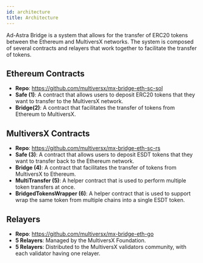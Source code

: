```yaml
---
id: architecture
title: Architecture
---
```


Ad-Astra Bridge is a system that allows for the transfer of ERC20 tokens between the Ethereum and MultiversX networks. The system is composed of several contracts and relayers that work together to facilitate the transfer of tokens.

## Ethereum Contracts
- **Repo**: https://github.com/multiversx/mx-bridge-eth-sc-sol
- **Safe (1)**: A contract that allows users to deposit ERC20 tokens that they want to transfer to the MultiversX network.
- **Bridge(2)**: A contract that facilitates the transfer of tokens from Ethereum to MultiversX.

## MultiversX Contracts
- **Repo**: https://github.com/multiversx/mx-bridge-eth-sc-rs
- **Safe (3)**: A contract that allows users to deposit ESDT tokens that they want to transfer back to the Ethereum network.
- **Bridge (4)**: A contract that facilitates the transfer of tokens from MultiversX to Ethereum.
- **MultiTransfer (5)**: A helper contract that is used to perform multiple token transfers at once.
- **BridgedTokensWrapper (6)**: A helper contract that is used to support wrap the same token from multiple chains into a single ESDT token.

## Relayers
- **Repo**: https://github.com/multiversx/mx-bridge-eth-go
- **5 Relayers**: Managed by the MultiversX Foundation.
- **5 Relayers**: Distributed to the MultiversX validators community, with each validator having one relayer.

